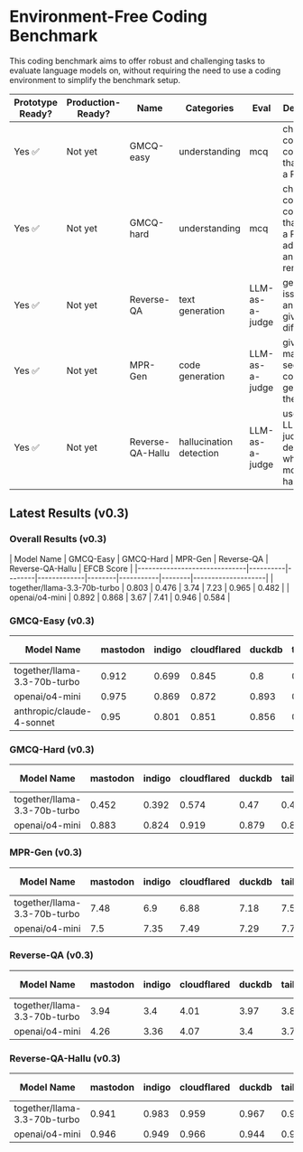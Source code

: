 # Environment-Free Coding Benchmark

This coding benchmark aims to offer robust and challenging tasks to evaluate
language models on, without requiring the need to use a coding environment to
simplify the benchmark setup.

| Prototype Ready? | Production-Ready? | Name | Categories | Eval | Description |
| --- | --- | --- | --- | --- | --- |
| Yes ✅| Not yet | GMCQ-easy | understanding | mcq | choose the correct code diff that closes a PR |
| Yes ✅| Not yet | GMCQ-hard | understanding | mcq | choose the correct code diff that closes a PR, with additions and removals |
| Yes ✅| Not yet| Reverse-QA | text generation | LLM-as-a-judge | generate an issue title and body given code diff |
| Yes ✅ | Not yet | MPR-Gen | code generation | LLM-as-a-judge | given a maksed section of a code diff, generate the code |
| Yes ✅ | Not yet | Reverse-QA-Hallu | hallucination detection | LLM-as-a-judge | uses an LLM-as-a-judge to determine whether the model hallucinated |

## Latest Results (v0.3)

### Overall Results (v0.3)

| Model Name                   | GMCQ-Easy | GMCQ-Hard | MPR-Gen | Reverse-QA | Reverse-QA-Hallu | EFCB Score |
|------------------------------|----------|--------|-------------|--------|-----------|--------|--------------------|
| together/llama-3.3-70b-turbo |    0.803 |  0.476 |   3.74 |  7.23   | 0.965 |   0.482 |
| openai/o4-mini               |    0.892 |  0.868 |    3.67 |   7.41 |    0.946 |    0.584 |


### GMCQ-Easy (v0.3)

| Model Name                   | mastodon | indigo | cloudflared | duckdb | tailscale | chroma | unweighted average |
|------------------------------|----------|--------|-------------|--------|-----------|--------|--------------------|
| together/llama-3.3-70b-turbo |    0.912 |  0.699 |       0.845 |    0.8 |     0.759 |  0.801 |              0.803 |
| openai/o4-mini               |    0.975 |  0.869 |       0.872 |  0.893 |     0.824 |  0.918 |              0.892 |
| anthropic/claude-4-sonnet    |     0.95 |  0.801 |       0.851 |  0.856 |     0.786 |  0.862 |              0.851 |

### GMCQ-Hard (v0.3)

| Model Name                   | mastodon | indigo | cloudflared | duckdb | tailscale | chroma | unweighted average |
|------------------------------|----------|--------|-------------|--------|-----------|--------|--------------------|
| together/llama-3.3-70b-turbo |    0.452 |  0.392 |       0.574 |   0.47 |     0.465 |    0.5 |              0.476 |
| openai/o4-mini               |    0.883 |  0.824 |       0.919 |  0.879 |     0.834 |  0.867 |              0.868 |

### MPR-Gen (v0.3)

| Model Name                   | mastodon | indigo | cloudflared | duckdb | tailscale | chroma | unweighted average |
|------------------------------|----------|--------|-------------|--------|-----------|--------|--------------------|
| together/llama-3.3-70b-turbo |     7.48 |    6.9 |        6.88 |   7.18 |       7.5 |   7.45 |               7.23 |
| openai/o4-mini               |      7.5 |   7.35 |        7.49 |   7.29 |      7.73 |   7.11 |               7.41 |

### Reverse-QA (v0.3)

| Model Name                   | mastodon | indigo | cloudflared | duckdb | tailscale | chroma | unweighted average |
|------------------------------|----------|--------|-------------|--------|-----------|--------|--------------------|
| together/llama-3.3-70b-turbo |     3.94 |    3.4 |        4.01 |   3.97 |      3.84 |   3.28 |              3.740 |
| openai/o4-mini               |     4.26 |   3.36 |        4.07 |    3.4 |      3.74 |   3.18 |              3.668 |

### Reverse-QA-Hallu (v0.3)

| Model Name                   | mastodon | indigo | cloudflared | duckdb | tailscale | chroma | unweighted average |
|------------------------------|----------|--------|-------------|--------|-----------|--------|--------------------|
| together/llama-3.3-70b-turbo |    0.941 |  0.983 |       0.959 |  0.967 |     0.984 |  0.954 |              0.965 |
| openai/o4-mini               |    0.946 |  0.949 |       0.966 |  0.944 |     0.957 |  0.913 |              0.946 |